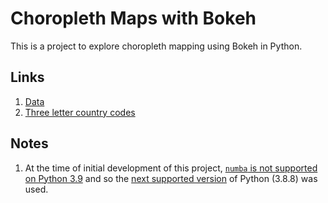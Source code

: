 # Choropleth Maps with Bokeh

This is a project to explore choropleth mapping using Bokeh in Python.

## Links
1.  [Data](https://apps.who.int/gho/data/node.main.A1022?lang=en)
2.  [Three letter country codes](https://laendercode.net/en/3-letter-list.html)

## Notes
1. At the time of initial development of this project, [`numba` is not supported on Python 3.9](https://github.com/numba/numba/issues/5855) and so the [next supported version](https://devcenter.heroku.com/articles/python-support#supported-runtimes) of Python (3.8.8) was used.
